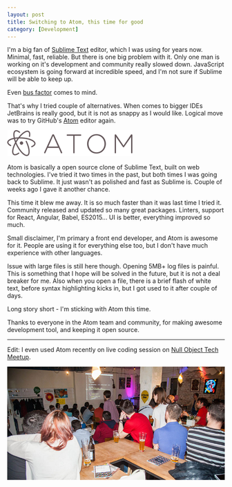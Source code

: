 ```yaml
---
layout: post
title: Switching to Atom, this time for good
category: [Development]
---
```


I'm a big fan of [Sublime Text](https://www.sublimetext.com/) editor, which I was using for years now.
Minimal, fast, reliable. But there is one big problem with it.
Only one man is working on it's development and community really slowed down.
JavaScript ecosystem is going forward at incredible speed, and I'm not sure if Sublime will be able to keep up.

Even [bus factor](https://en.wikipedia.org/wiki/Bus_factor) comes to mind.

That's why I tried couple of alternatives.
When comes to bigger IDEs JetBrains is really good, but it is not as snappy as I would like.
Logical move was to try GitHub's [Atom](https://atom.io) editor again.

<a href="https://atom.io/">
  <img src="/public/img/atom.png" alt="Atom editor" class="margin-y-30">
</a>

<!--more-->

Atom is basically a open source clone of Sublime Text, built on web technologies.
I've tried it two times in the past, but both times I was going back to Sublime.
It just wasn't as polished and fast as Sublime is.
Couple of weeks ago I gave it another chance.

This time it blew me away. It is so much faster than it was last time I tried it.
Community released and updated so many great packages.
Linters, support for React, Angular, Babel, ES2015...
UI is better, everything improved so much.

Small disclaimer, I'm primary a front end developer, and Atom is awesome for it.
People are using it for everything else too, but I don't have much experience with other languages.

Issue with large files is still here though. Opening 5MB+ log files is painful.
This is something that I hope will be solved in the future, but it is not a deal breaker for me.
Also when you open a file, there is a brief flash of white text,
before syntax highlighting kicks in, but I got used to it after couple of days.

Long story short - I'm sticking with Atom this time.

Thanks to everyone in the Atom team and community, for making awesome development tool,
and keeping it open source.

-----

Edit: I even used Atom recently on live coding session on
<a href="/null-object-tech-meetup-vol-2/">Null Object Tech Meetup</a>.

<a href="/null-object-tech-meetup-vol-2/">
  <img src="/public/img/meetup-vol-2/4.jpg" alt="Null Object tech meetup live coding">
</a>
